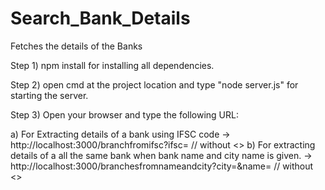 # Search_Bank_Details
Fetches the details of the Banks

Step 1)
npm install for installing all dependencies.

Step 2) 
open cmd at the project location and type "node server.js" for starting the server.

Step 3)
Open your browser and type the following URL:

a) For Extracting details of a bank using IFSC code 
->   http://localhost:3000/branchfromifsc?ifsc=<ifsc code>
  // without <>
b) For extracting details of a all the same bank when bank name and city name is given.
->  http://localhost:3000/branchesfromnameandcity?city=<city>&name=<bank name>
// without <>

